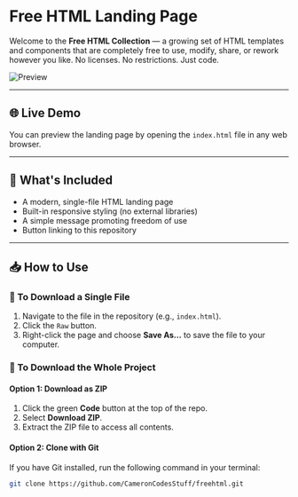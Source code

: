 # Free HTML Landing Page

Welcome to the **Free HTML Collection** — a growing set of HTML templates and components that are completely free to use, modify, share, or rework however you like. No licenses. No restrictions. Just code.

![Preview](https://www.w3.org/html/logo/downloads/HTML5_Logo_512.png) <!-- Replace this with a real screenshot if desired -->

---

## 🌐 Live Demo

You can preview the landing page by opening the `index.html` file in any web browser.

---

## 📂 What's Included

- A modern, single-file HTML landing page
- Built-in responsive styling (no external libraries)
- A simple message promoting freedom of use
- Button linking to this repository

---

## 📥 How to Use

### 🔹 To Download a Single File

1. Navigate to the file in the repository (e.g., `index.html`).
2. Click the `Raw` button.
3. Right-click the page and choose **Save As...** to save the file to your computer.

### 🔹 To Download the Whole Project

#### Option 1: Download as ZIP

1. Click the green **Code** button at the top of the repo.
2. Select **Download ZIP**.
3. Extract the ZIP file to access all contents.

#### Option 2: Clone with Git

If you have Git installed, run the following command in your terminal:

```bash
git clone https://github.com/CameronCodesStuff/freehtml.git
